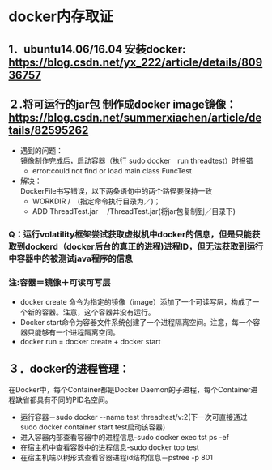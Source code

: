 # docker内存取证  
## 1．ubuntu14.06/16.04 安装docker: https://blog.csdn.net/yx_222/article/details/80936757    
## ２.将可运行的jar包 制作成docker image镜像：https://blog.csdn.net/summerxiachen/article/details/82595262   
* 遇到的问题：   
镜像制作完成后，启动容器（执行 sudo docker　run threadtest）时报错　　　　
    - error:could not find or load main class FuncTest　　　
* 解决：  
DockerFile书写错误，以下两条语句中的两个路径要保持一致  
    - WORKDIR /　(指定命令执行目录为／)；  
    - ADD ThreadTest.jar 　/ThreadTest.jar(将jar包复制到／目录下)　　　
### Q：运行volatility框架尝试获取虚拟机中docker的信息，但是只能获取到dockerd（docker后台的真正的进程)进程ID，但无法获取到运行中容器中的被测试java程序的信息  
### 注:容器＝镜像＋可读可写层　　
- docker create 命令为指定的镜像（image）添加了一个可读写层，构成了一个新的容器。注意，这个容器并没有运行。  
- Docker start命令为容器文件系统创建了一个进程隔离空间。注意，每一个容器只能够有一个进程隔离空间。  
- docker run = docker create + docker start  
## ３．docker的进程管理：　 　
在Docker中，每个Container都是Docker Daemon的子进程，每个Container进程缺省都具有不同的PID名空间。
* 运行容器－sudo docker --name test threadtest/v:2(下一次可直接通过sudo docker container start test启动该容器)
* 进入容器内部查看容器中的进程信息-sudo docker exec tst ps -ef　　
* 在宿主机中查看容器中的进程信息-sudo docker top test　　　
* 在宿主机端以树形式查看容器进程id结构信息－pstree -p 801


